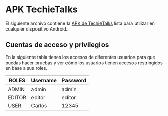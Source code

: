# APK TechieTalks

El siguiente archivo contiene la [APK de TechieTalks](https://gitlab.iessanclemente.net/damd/a22martingc/-/blob/master/project/APK/techieTalks-Beta-1.0.4.apk) lista para utilizar en cualquier dispositivo Android.  

## Cuentas de acceso y privilegios

En la siguiente tabla tienes los accesos de diferentes usuarios para que puedas hacer pruebas y ver cómo los usuarios tienen accesos restringidos en base a sus roles.

| ROLES   | Username  | Password |
|---------|-----------|----------|
| ADMIN   | admin     | admin    |
| EDITOR  | editor    | editor   |
| USER    | Carlos    | 12345    |